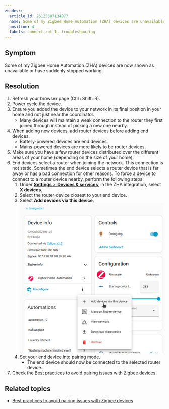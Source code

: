 ```yaml
---
zendesk:
  article_id: 26125387134877
  name: Some of my Zigbee Home Automation (ZHA) devices are unavailable
  position: 4
  labels: connect zbt-1, troubleshooting
---
```


## Symptom

Some of my Zigbee Home Automation (ZHA) devices are now shown as unavailable or have suddenly stopped working.

## Resolution

1. Refresh your browser page (Ctrl+Shift+R).
2. Power cycle the device.
3. Ensure you added the device to your network in its final position in your home and not just near the coordinator.
   - Many devices will maintain a weak connection to the router they first joined through instead of picking a new one nearby.
4. When adding new devices, add router devices before adding end devices.
   - Battery-powered devices are end devices.
   - Mains-powered devices are more likely to be router devices.
5. Make sure you have a few router devices distributed over the different areas of your home (depending on the size of your home).
6. End devices select a router when joining the network. This connection is not static. Sometimes the end device selects a router device that is far away or has a bad connection for other reasons. To force a device to connect to a router device nearby, perform the following steps:
   1. Under [**Settings** > **Devices & services**](https://my.home-assistant.io/redirect/integrations/), in the ZHA integration, select **X devices**.
   2. Select the router device closest to your end device.
   3. Select **Add devices via this device**.
      ![Add device via this device](/static/img/connect-zbt-1/zha-add-device-via-this.png)
   4. Set your end device into pairing mode.
      - The end device should now be connected to the selected router device.
7. Check the [Best practices to avoid pairing issues with Zigbee devices](https://www.home-assistant.io/integrations/zha/#best-practices-to-avoid-pairingconnection-difficulties).

## Related topics

- [Best practices to avoid pairing issues with Zigbee devices](https://www.home-assistant.io/integrations/zha/#best-practices-to-avoid-pairingconnection-difficulties)
